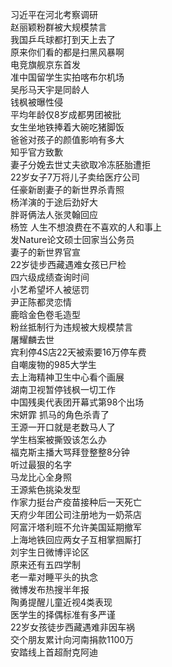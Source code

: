 习近平在河北考察调研  
赵丽颖粉群被大规模禁言  
我国乒乓球都打到天上去了  
原来你们看的都是扫黑风暴啊  
电竞旗舰京东首发  
准中国留学生实拍喀布尔机场  
吴彤马天宇是同龄人  
钱枫被曝性侵  
平均年龄仅8岁成都男团被批  
女生坐地铁捧着大碗吃猪脚饭  
爸爸对孩子的颜值影响有多大  
知乎官方致歉  
妻子分娩去世丈夫欲取冷冻胚胎遭拒  
22岁女子7万将儿子卖给医疗公司  
任豪新剧妻子的新世界杀青照  
杨洋演的于途后劲好大  
胖哥俩法人张灵翰回应  
杨笠 人生不想浪费在不喜欢的人和事上  
发Nature论文硕士回家当公务员  
妻子的新世界官宣  
22岁徒步西藏遇难女孩已尸检  
四六级成绩查询时间  
小艺希望坏人被惩罚  
尹正陈都灵恋情  
鹿晗金色卷毛造型  
粉丝抵制行为违规被大规模禁言  
屠耀麟去世  
宾利停4S店22天被索要16万停车费  
自嘲废物的985大学生  
去上海精神卫生中心看个画展  
湖南卫视暂停钱枫一切工作  
中国残奥代表团开幕式第98个出场  
宋妍霏 抓马的角色杀青了  
王源一开口就是老数马人了  
学生档案被撕毁该怎么办  
福克斯主播大骂拜登整整8分钟  
听过最狠的名字  
马龙比心全身照  
王源紫色挑染发型  
作家力挺台产疫苗接种后一天死亡  
天府少年团公司注册地为一奶茶店  
阿富汗塔利班不允许美国延期撤军  
上海地铁回应两女子互相掌掴厮打  
刘宇生日微博评论区  
原来还有五四学制  
老一辈对睡平头的执念  
微博发布热搜半年报  
陶勇提醒儿童近视4类表现  
医学生的择偶标准有多严谨  
22岁女孩徒步西藏遇难非因车祸  
交个朋友累计向河南捐款1100万  
安踏线上首超耐克阿迪  
